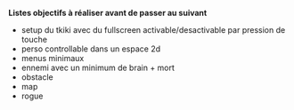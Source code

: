 **Listes objectifs à réaliser avant de passer au suivant**

* setup du tkiki avec du fullscreen activable/desactivable par pression de touche
* perso controllable dans un espace 2d
* menus minimaux
* ennemi avec un minimum de brain + mort
* obstacle
* map
* rogue
